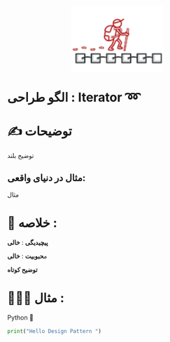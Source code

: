 <p align="center">
  <img src="https://github.com/mojtabapaso/Design-Pattern-Persian/blob/main/img/Behavioral/iterator-mini.png" height="150px" />
</p>

# الگو طراحی :  Iterator ➿

# ✍️ توضیحات 
توضیح بلند

## مثال در دنیای واقعی:
مثال

 # 📝 خلاصه :
**پیچیدیگی** : **خالی** 

م**حبوبیت** : **خالی**

**توضیح کوتاه**

# 👨🏻‍💻 مثال  :
Python 🐍 


```python
print("Hello Design Pattern ")
```

